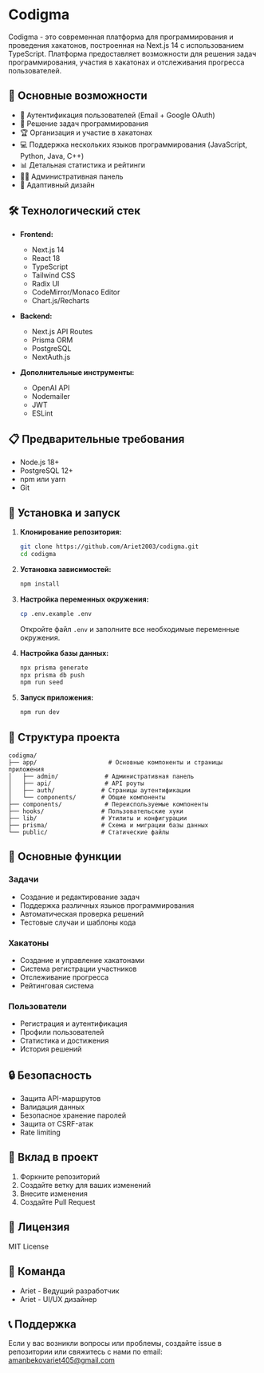 # Codigma

Codigma - это современная платформа для программирования и проведения хакатонов, построенная на Next.js 14 с использованием TypeScript. Платформа предоставляет возможности для решения задач программирования, участия в хакатонах и отслеживания прогресса пользователей.

## 🚀 Основные возможности

- 👥 Аутентификация пользователей (Email + Google OAuth)
- 📝 Решение задач программирования
- 🏆 Организация и участие в хакатонах
- 💻 Поддержка нескольких языков программирования (JavaScript, Python, Java, C++)
- 📊 Детальная статистика и рейтинги
- 👨‍💼 Административная панель
- 📱 Адаптивный дизайн

## 🛠 Технологический стек

- **Frontend:**
  - Next.js 14
  - React 18
  - TypeScript
  - Tailwind CSS
  - Radix UI
  - CodeMirror/Monaco Editor
  - Chart.js/Recharts

- **Backend:**
  - Next.js API Routes
  - Prisma ORM
  - PostgreSQL
  - NextAuth.js

- **Дополнительные инструменты:**
  - OpenAI API
  - Nodemailer
  - JWT
  - ESLint

## 📋 Предварительные требования

- Node.js 18+ 
- PostgreSQL 12+
- npm или yarn
- Git

## 🚀 Установка и запуск

1. **Клонирование репозитория:**
   ```bash
   git clone https://github.com/Ariet2003/codigma.git
   cd codigma
   ```

2. **Установка зависимостей:**
   ```bash
   npm install
   ```

3. **Настройка переменных окружения:**
   ```bash
   cp .env.example .env
   ```
   Откройте файл `.env` и заполните все необходимые переменные окружения.

4. **Настройка базы данных:**
   ```bash
   npx prisma generate
   npx prisma db push
   npm run seed
   ```

5. **Запуск приложения:**
   ```bash
   npm run dev
   ```

## 📁 Структура проекта

```
codigma/
├── app/                    # Основные компоненты и страницы приложения
│   ├── admin/             # Административная панель
│   ├── api/               # API роуты
│   ├── auth/             # Страницы аутентификации
│   └── components/       # Общие компоненты
├── components/            # Переиспользуемые компоненты
├── hooks/                # Пользовательские хуки
├── lib/                  # Утилиты и конфигурации
├── prisma/               # Схема и миграции базы данных
└── public/               # Статические файлы
```

## 🔑 Основные функции

### Задачи
- Создание и редактирование задач
- Поддержка различных языков программирования
- Автоматическая проверка решений
- Тестовые случаи и шаблоны кода

### Хакатоны
- Создание и управление хакатонами
- Система регистрации участников
- Отслеживание прогресса
- Рейтинговая система

### Пользователи
- Регистрация и аутентификация
- Профили пользователей
- Статистика и достижения
- История решений

## 🔒 Безопасность

- Защита API-маршрутов
- Валидация данных
- Безопасное хранение паролей
- Защита от CSRF-атак
- Rate limiting


## 🤝 Вклад в проект

1. Форкните репозиторий
2. Создайте ветку для ваших изменений
3. Внесите изменения
4. Создайте Pull Request

## 📄 Лицензия

MIT License

## 👥 Команда

- Ariet - Ведущий разработчик
- Ariet - UI/UX дизайнер

## 📞 Поддержка

Если у вас возникли вопросы или проблемы, создайте issue в репозитории или свяжитесь с нами по email: amanbekovariet405@gmail.com 